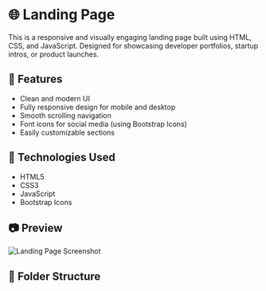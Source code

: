# 🌐 Landing Page

This is a responsive and visually engaging landing page built using HTML, CSS, and JavaScript. Designed for showcasing developer portfolios, startup intros, or product launches.

## 🚀 Features

- Clean and modern UI
- Fully responsive design for mobile and desktop
- Smooth scrolling navigation
- Font icons for social media (using Bootstrap Icons)
- Easily customizable sections

## 🔧 Technologies Used

- HTML5
- CSS3
- JavaScript
- Bootstrap Icons

## 📷 Preview

![Landing Page Screenshot](screenshot.png) <!-- Add a screenshot in your repo with this name -->

## 📁 Folder Structure

